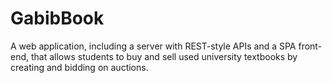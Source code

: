 # GabibBook

A web application, including a server with REST-style APIs and a SPA front-end, that allows students to buy and sell used university textbooks by creating and bidding on auctions.